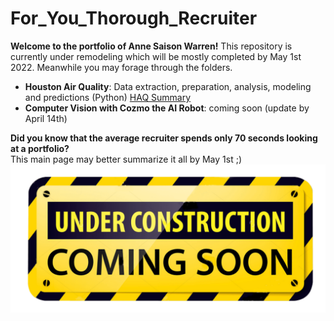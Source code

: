 # For_You_Thorough_Recruiter
**Welcome to the portfolio of Anne Saison Warren!** This repository is currently under remodeling which will be mostly completed by May 1st 2022. Meanwhile you may forage through the folders. 
* **Houston Air Quality**: Data extraction, preparation, analysis, modeling and predictions (Python) [HAQ Summary](HoustonAirQuality/README.md)
* **Computer Vision with Cozmo the AI Robot**: coming soon (update by April 14th)



**Did you know that the average recruiter spends only 70 seconds looking at a portfolio?** <br>
This main page may better summarize it all by May 1st ;)
![cover_photo](./Images/Under-Construction-Sign.png)

